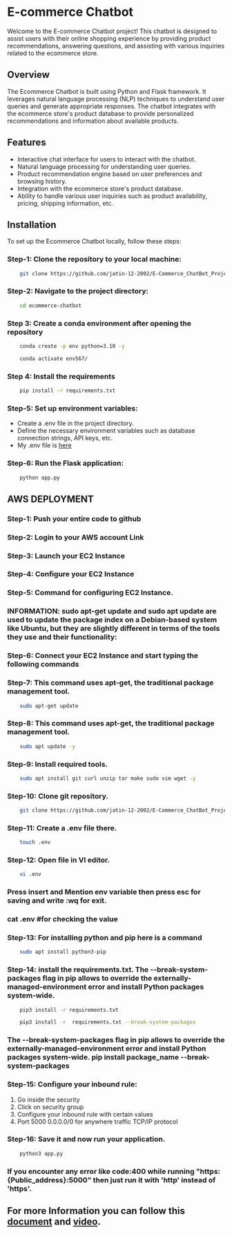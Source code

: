 # E-commerce Chatbot

Welcome to the E-commerce Chatbot project! This chatbot is designed to assist users with their online shopping experience by providing product recommendations, answering questions, and assisting with various inquiries related to the ecommerce store.

## Overview

The Ecommerce Chatbot is built using Python and Flask framework. It leverages natural language processing (NLP) techniques to understand user queries and generate appropriate responses. The chatbot integrates with the ecommerce store's product database to provide personalized recommendations and information about available products.

## Features

- Interactive chat interface for users to interact with the chatbot.
- Natural language processing for understanding user queries.
- Product recommendation engine based on user preferences and browsing history.
- Integration with the ecommerce store's product database.
- Ability to handle various user inquiries such as product availability, pricing, shipping information, etc.

## Installation

To set up the Ecommerce Chatbot locally, follow these steps:

### Step-1: Clone the repository to your local machine:
```bash
    git clone https://github.com/jatin-12-2002/E-Commerce_ChatBot_Project
```

### Step-2: Navigate to the project directory:
```bash
    cd ecommerce-chatbot
```

### Step 3: Create a conda environment after opening the repository

```bash
    conda create -p env python=3.10 -y
```

```bash
    conda activate env567/
```

### Step 4: Install the requirements
```bash
    pip install -r requirements.txt
```

### Step-5: Set up environment variables:
- Create a .env file in the project directory.
- Define the necessary environment variables such as database connection strings, API keys, etc.
- My .env file is [here](https://drive.google.com/file/d/1HadmVnwU_LLi_XvA9ci9MHFLsq_p3Y3o/view?usp=sharing)
  
### Step-6: Run the Flask application:
```bash
    python app.py
```

## AWS DEPLOYMENT
### Step-1: Push your entire code to github
### Step-2: Login to your AWS account Link
### Step-3: Launch your EC2 Instance
### Step-4: Configure your EC2 Instance
### Step-5: Command for configuring EC2 Instance.
### INFORMATION: sudo apt-get update and sudo apt update are used to update the package index on a Debian-based system like Ubuntu, but they are slightly different in terms of the tools they use and their functionality:
### Step-6: Connect your EC2 Instance and start typing the following commands

### Step-7: This command uses apt-get, the traditional package management tool.
```bash
    sudo apt-get update
```

### Step-8: This command uses apt-get, the traditional package management tool.
```bash
    sudo apt update -y
```

### Step-9: Install required tools.
```bash
    sudo apt install git curl unzip tar make sudo vim wget -y
```

### Step-10: Clone git repository.
```bash
    git clone https://github.com/jatin-12-2002/E-Commerce_ChatBot_Project
```

### Step-11: Create a .env file there.
```bash
    touch .env
```

### Step-12: Open file in VI editor.
```bash
    vi .env
```
### Press insert and Mention env variable then press esc for saving and write :wq for exit.
### cat .env #for checking the value

### Step-13: For installing python and pip here is a command
```bash
    sudo apt install python3-pip
```

### Step-14: install the requirements.txt. The --break-system-packages flag in pip allows to override the externally-managed-environment error and install Python packages system-wide.
```bash
    pip3 install -r requirements.txt

    pip3 install -r  requirements.txt --break-system-packages
```

### The --break-system-packages flag in pip allows to override the externally-managed-environment error and install Python packages system-wide. pip install package_name --break-system-packages


### Step-15: Configure your inbound rule:
1. Go inside the security
2. Click on security group
3. Configure your inbound rule with certain values
4. Port 5000 0.0.0.0/0 for anywhere traffic TCP/IP protocol

### Step-16: Save it and now run your application.
```bash
    python3 app.py
```

### If you encounter any error like code:400 while running "https:{Public_address}:5000" then just run it with 'http' instead of 'https'.


## For more Information you can follow this [document](https://docs.google.com/document/d/1bUonQSpW_T6BZmij80Sa-FbWQszojC6l/edit?usp=sharing&ouid=108540473432270728768&rtpof=true&sd=true) and [video](https://youtu.be/VfG2YV1pCO0?feature=shared).